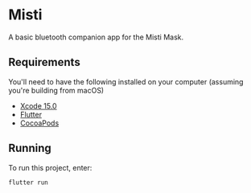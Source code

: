 # Misti

A basic bluetooth companion app for the Misti Mask.

## Requirements

You'll need to have the following installed on your computer (assuming you're building from macOS)

- [Xcode 15.0](https://developer.apple.com/xcode/)
- [Flutter](https://docs.flutter.dev/get-started/install/macos)
- [CocoaPods](https://guides.cocoapods.org/using/getting-started.html#installation)

## Running

To run this project, enter:

```
flutter run
```


